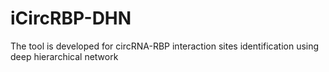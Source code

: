# iCircRBP-DHN
The tool is developed for circRNA-RBP interaction sites identification using deep hierarchical network
